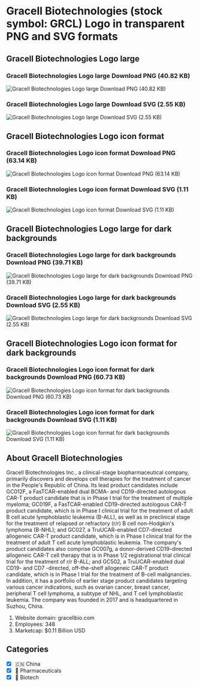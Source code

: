 # Gracell Biotechnologies (stock symbol: GRCL) Logo in transparent PNG and SVG formats

## Gracell Biotechnologies Logo large

### Gracell Biotechnologies Logo large Download PNG (40.82 KB)

![Gracell Biotechnologies Logo large Download PNG (40.82 KB)](/img/orig/GRCL_BIG-b6e58c9b.png)

### Gracell Biotechnologies Logo large Download SVG (2.55 KB)

![Gracell Biotechnologies Logo large Download SVG (2.55 KB)](/img/orig/GRCL_BIG-c109475c.svg)

## Gracell Biotechnologies Logo icon format

### Gracell Biotechnologies Logo icon format Download PNG (63.14 KB)

![Gracell Biotechnologies Logo icon format Download PNG (63.14 KB)](/img/orig/GRCL-375dce5d.png)

### Gracell Biotechnologies Logo icon format Download SVG (1.11 KB)

![Gracell Biotechnologies Logo icon format Download SVG (1.11 KB)](/img/orig/GRCL-8bfad001.svg)

## Gracell Biotechnologies Logo large for dark backgrounds

### Gracell Biotechnologies Logo large for dark backgrounds Download PNG (39.71 KB)

![Gracell Biotechnologies Logo large for dark backgrounds Download PNG (39.71 KB)](/img/orig/GRCL_BIG.D-ffcc5286.png)

### Gracell Biotechnologies Logo large for dark backgrounds Download SVG (2.55 KB)

![Gracell Biotechnologies Logo large for dark backgrounds Download SVG (2.55 KB)](/img/orig/GRCL_BIG.D-1668a387.svg)

## Gracell Biotechnologies Logo icon format for dark backgrounds

### Gracell Biotechnologies Logo icon format for dark backgrounds Download PNG (60.73 KB)

![Gracell Biotechnologies Logo icon format for dark backgrounds Download PNG (60.73 KB)](/img/orig/GRCL.D-94e74311.png)

### Gracell Biotechnologies Logo icon format for dark backgrounds Download SVG (1.11 KB)

![Gracell Biotechnologies Logo icon format for dark backgrounds Download SVG (1.11 KB)](/img/orig/GRCL.D-201bce50.svg)

## About Gracell Biotechnologies

Gracell Biotechnologies Inc., a clinical-stage biopharmaceutical company, primarily discovers and develops cell therapies for the treatment of cancer in the People's Republic of China. Its lead product candidates include GC012F, a FasTCAR-enabled dual BCMA- and CD19-directed autologous CAR-T product candidate that is in Phase I trial for the treatment of multiple myeloma; GC019F, a FasTCAR-enabled CD19-directed autologous CAR-T product candidate, which is in Phase I clinical trial for the treatment of adult B cell acute lymphoblastic leukemia (B-ALL), as well as in preclinical stage for the treatment of relapsed or refractory (r/r) B cell non-Hodgkin's lymphoma (B-NHL); and GC027, a TruUCAR-enabled CD7-directed allogeneic CAR-T product candidate, which is in Phase I clinical trial for the treatment of adult T cell acute lymphoblastic leukemia. The company's product candidates also comprise GC007g, a donor-derived CD19-directed allogeneic CAR-T cell therapy that is in Phase 1/2 registrational trial clinical trial for the treatment of r/r B-ALL; and GC502, a TruUCAR-enabled dual CD19- and CD7 -directed, off-the-shelf allogeneic CAR-T product candidate, which is in Phase I trial for the treatment of B-cell malignancies. In addition, it has a portfolio of earlier stage product candidates targeting various cancer indications, such as ovarian cancer, breast cancer, peripheral T cell lymphoma, a subtype of NHL, and T cell lymphoblastic leukemia. The company was founded in 2017 and is headquartered in Suzhou, China.

1. Website domain: gracellbio.com
2. Employees: 348
3. Marketcap: $0.11 Billion USD


## Categories
- [x] 🇨🇳 China
- [x] 💊 Pharmaceuticals
- [x] 🧬 Biotech

